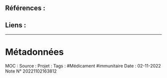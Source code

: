 ## Références :
>
 

## Liens :




***
# Métadonnées
MOC : 
Source :
Projet :
Tags : #Médicament  #immunitaire 
Date : 02-11-2022
Note N° 20221102163812